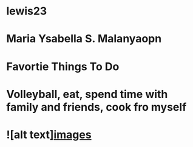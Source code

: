 # lewis23
# Maria Ysabella S. Malanyaopn

# Favortie Things To Do
# Volleyball, eat, spend time with family and friends, cook fro myself
# ![alt text][images](https://github.com/user-attachments/assets/12ef3521-9594-45c7-a14b-758e7566b078)








